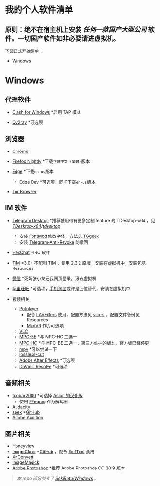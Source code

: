 # 我的个人软件清单

## **原则：绝不在宿主机上安装  *任何一款国产大型公司*  软件**。一切国产软件如非必要请进虚拟机。

下面正式开始清单：

- [Windows](#Windows)

# Windows

## 代理软件

- [Clash for Windows](https://github.com/Fndroid/clash_for_windows_pkg) *启用 TAP 模式

- [Qv2ray](https://github.com/Qv2ray/Qv2ray) *可选项

## 浏览器

- [Chrome](https://www.google.com/intl/zh-CN/chrome/)

- [Firefox Nightly](https://www.mozilla.org/en-US/firefox/all/#product-desktop-nightly) *下载`正體中文 (繁體)`版本
- [Edge](https://www.microsoft.com/en-us/edge) *下载`en-us`版本
  - [Edge Dev](https://www.microsoftedgeinsider.com/en-us/download/) *可选项，同样下载`en-us`版本
- [Tor Browser](https://www.torproject.org/download/)

## IM 软件

- [Telegram Desktop](https://desktop.telegram.org/) *推荐使用带有更多定制 feature 的 TDesktop-x64 ，见 *[TDesktop-x64](https://github.com/TDesktop-x64)/[tdesktop](https://github.com/TDesktop-x64/tdesktop)* 
  - 安装 [FontMod](https://github.com/ysc3839/FontMod) 修改字体，方法见 [TGgeek](https://t.me/TGgeek/760) 
  - 安装 [Telegram-Anti-Revoke](https://github.com/SpriteOvO/Telegram-Anti-Revoke) 防撤回
- [HexChat](https://hexchat.github.io/) *IRC 软件
- [TIM](https://office.qq.com/) *3.0+ 不配叫 TIM ，使用 2.3.2 原版，安装在虚拟机中，安装包见 Resources 
- [微信](https://windows.weixin.qq.com/?lang=en_US) *死妈张小龙还我网页登录，滚去虚拟机
- [阿里旺旺](https://alimarket.taobao.com/markets/qnww/portal-group/ww/index) *可选项，[手机淘宝](https://play.google.com/store/apps/details?id=com.taobao.taobao&hl=en_US&gl=US)或许是上位替代，安装在虚拟机中

- 视频相关
  - [Potplayer](https://potplayer.daum.net/)
    - 配合 [LAVFilters](https://github.com/Nevcairiel/LAVFilters) 使用，配置方法见 [vcb-s](https://vcb-s.com/archives/7228) ，配置文件备份见 Resources 
    - [MadVR](http://madvr.com/) 作为可选项
  - [VLC](https://www.videolan.org/)
  - [MPC-BE](https://sourceforge.net/projects/mpcbe/) *与 MPC-HC 二选一
  - [MPC-HC](https://github.com/clsid2/mpc-hc) *与 MPC-BE 二选一，第三方维护的版本，官方版已经停更
  - [mpv](https://github.com/mpv-player/mpv) *可以尝试一下
  - [lossless-cut](https://github.com/mifi/lossless-cut) 
  - [Adobe After Effects](https://www.adobe.com/products/aftereffects.html) *可选项
  - [DaVinci Resolve](https://www.blackmagicdesign.com/products/davinciresolve/edit) *可选项

## 音频相关

- [foobar2000](https://www.foobar2000.org/) *可选择 [Asion 的汉化版](http://blog.sina.com.cn/go2spa)
  - 使用 [FFmpeg](https://github.com/BtbN/FFmpeg-Builds) 作为解码器
- [Audacity](https://www.audacityteam.org/)
- [spek](http://spek.cc/) *[GitHub](https://github.com/alexkay/spek) 
- [Adobe Audition](https://www.adobe.com/products/audition.html) 

## 图片相关

- [Honeyview](https://www.bandisoft.com/honeyview/) 
- [ImageGlass](https://imageglass.org/) *[GitHub](https://github.com/d2phap/ImageGlass) ，配合 [ExifTool](https://exiftool.org/) 食用
- [XnConvert](https://www.xnview.com/en/xnconvert/)
- [ImageMagick](https://imagemagick.org/index.php) 
- [Adobe Photoshop](https://www.adobe.com/products/photoshop.html) *推荐 Adobe Photoshop CC 2019 版本



> *本 repo 部分参考了 [SekiBetu/Windows](https://github.com/SekiBetu/Windows) 。*

